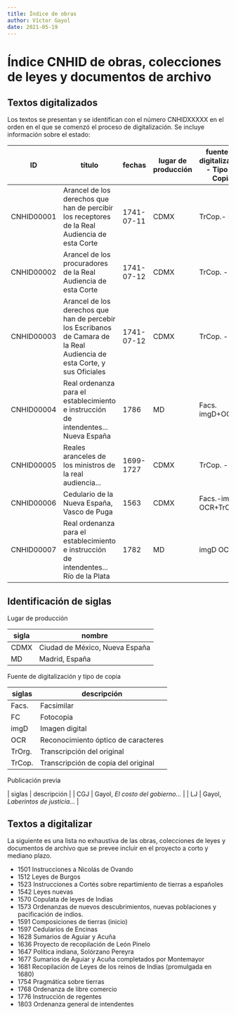 ```yaml
---
title: Índice de obras
author: Víctor Gayol
date: 2021-05-19
---
```


# Índice CNHID de obras, colecciones de leyes y documentos de archivo

## Textos digitalizados

Los textos se presentan y se identifican con el número CNHIDXXXXX en el orden
en el que se comenzó el proceso de digitalización. Se incluye información
sobre el estado:

| ID  | título | fechas | lugar de producción | fuente de digitalización - Tipo de Copia | fecha de dig | publicado | marcado tei |
|-----|--------|--------|---------------------|------------------------------------------|--------------|-----------|-------------|
| CNHID00001 | Arancel de los derechos que han de percibir los receptores de la Real Audiencia de esta Corte | 1741-07-11 | CDMX | TrCop.- FC | 2002 | LJ | NO |
| CNHID00002 | Arancel de los procuradores de la Real Audiencia de esta Corte | 1741-07-12 | CDMX | TrCop. - FC | 2002 | LJ | NO |
| CNHID00003 | Arancel de los derechos que han de percebir los Escribanos de Camara de la Real Audiencia de esta Corte, y sus Oficiales| 1741-07-12 | CDMX | TrCop. - FC | 2002 | LJ | no |
| CNHID00004 | Real ordenanza para el establecimiento e instrucción de intendentes... Nueva España | 1786 | MD | Facs. imgD+OCR | 2017-02-17 | no | en proceso |
| CNHID00005 | Reales aranceles de los ministros de la real audiencia... | 1699-1727 | CDMX | TrCop. - FC | 2014 | CGJ | en proceso |
| CNHID00006 | Cedulario de la Nueva España, Vasco de Puga | 1563 | CDMX | Facs.-imgD OCR+TrCop. | 2017-03-31 | no | en proceso |
| CNHID00007 | Real ordenanza para el establecimiento e instrucción de intendentes... Río de la Plata | 1782 | MD | imgD OCR | 2018-10-20 | no | en proceso |

## Identificación de siglas

Lugar de producción

| sigla | nombre |
|-------|--------|
| CDMX | Ciudad de México, Nueva España |
| MD | Madrid, España |

Fuente de digitalización y tipo de copia

| siglas | descripción |
|--------|-------------|
| Facs. | Facsimilar |
| FC | Fotocopia |
| imgD | Imagen digital |
| OCR | Reconocimiento óptico de caracteres |
| TrOrg. | Transcripción del original |
| TrCop. | Transcripción de copia del original |

Publicación previa

| siglas | descripción |
| CGJ | Gayol, *El costo del gobierno...* |
| LJ | Gayol, *Laberintos de justicia...* |



## Textos a digitalizar

La siguiente es una lista no exhaustiva de las obras,
colecciones de leyes y documentos de archivo que se prevee incluir en el
proyecto a corto y mediano plazo.

* 1501 Instrucciones a Nicolás de Ovando
* 1512 Leyes de Burgos
* 1523 Instrucciones a Cortés sobre repartimiento de tierras a españoles
* 1542 Leyes nuevas
* 1570 Copulata de leyes de Indias
* 1573 Ordenanzas de nuevos descubrimientos, nuevas poblaciones y pacificación de indios.
* 1591 Composiciones de tierras (inicio)
* 1597 Cedularios de Encinas
* 1628 Sumarios de Aguiar y Acuña
* 1636 Proyecto de recopilación de León Pinelo
* 1647 Política indiana, Solórzano Pereyra
* 1677 Sumarios de Aguiar y Acuña completados por Montemayor
* 1681 Recopilación de Leyes de los reinos de Indias (promulgada en 1680)
* 1754 Pragmática sobre tierras
* 1768 Ordenanza de libre comercio
* 1776 Instrucción de regentes
* 1803 Ordenanza general de intendentes

